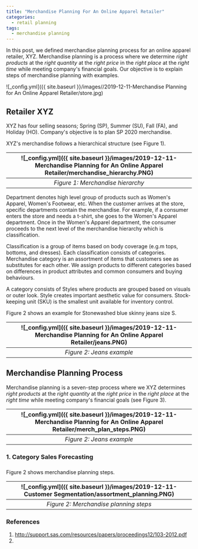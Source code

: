 ```yaml
---
title: "Merchandise Planning For An Online Apparel Retailer"
categories:
  - retail planning
tags:
  - merchandise planning
--- 
```


In this post, we defined merchandise planning process for an online apparel retailer, XYZ. 
Merchandise planning is a process where we determine *right products*
at the *right quantity* at the *right price* in the *right place* 
at the *right time* while meeting company's financial goals. 
Our objective is to explain steps of merchandise planning with examples.

![_config.yml]({{ site.baseurl }}/images//2019-12-11-Merchandise Planning for An Online Apparel Retailer/store.jpg)



## Retailer XYZ

XYZ has four selling seasons; 
Spring (SP), Summer (SU), Fall (FA), and Holiday (HO). Company's objective is to plan 
SP 2020 merchandise.

XYZ's merchandise follows a hierarchical structure (see Figure 1). 

| ![_config.yml]({{ site.baseurl }}/images/2019-12-11-Merchandise Planning for An Online Apparel Retailer/merchandise_hierarchy.PNG) |
|:--:|
| *Figure 1: Merchandise hierarchy* |

Department denotes high level group of products 
such as Women's Apparel, Women's Footwear, etc. 
When the customer arrives at the store, specific departments contain the merchandise. 
For example, if a consumer enters the store and needs a t-shirt, 
she goes to the Women's Apparel department. 
Once in the Women's Apparel department, 
the consumer proceeds to the next level of the merchandise hierarchy which is classification. 

Classification is a group of items based on body coverage (e.g.m tops, bottoms, and dresses). 
Each classification
consists of categories. Merchandise category
is an assortment of items that customers see as substitutes for each other. 
We assign products to different categories based on differences in product attributes
and common consumers and buying behaviours. 

A category consists of Styles where products are grouped based on 
visuals or outer look. Style creates important aesthetic value for consumers.
Stock-keeping unit (SKU) is the smallest unit available for inventory control. 

Figure 2 shows an example for Stonewashed blue skinny jeans size S. 

| ![_config.yml]({{ site.baseurl }}/images/2019-12-11-Merchandise Planning for An Online Apparel Retailer/jeans.PNG) |
|:--:|
| *Figure 2: Jeans example* |

## Merchandise Planning Process

Merchandise planning is a seven-step process where we XYZ determines *right products*
at the *right quantity* at the *right price* in the *right place* 
at the *right time* while meeting company's financial goals (see Figure 3). 

| ![_config.yml]({{ site.baseurl }}/images/2019-12-11-Merchandise Planning for An Online Apparel Retailer/merch_plan_steps.PNG) |
|:--:|
| *Figure 2: Jeans example* |


### 1. Category Sales Forecasting

### 


Figure 2 shows merchandise planning steps.

| ![_config.yml]({{ site.baseurl }}/images/2019-12-11-Customer Segmentation/assortment_planning.PNG) |
|:--:|
| *Figure 2: Merchandise planning steps* |





### References
1. http://support.sas.com/resources/papers/proceedings12/103-2012.pdf
2. 